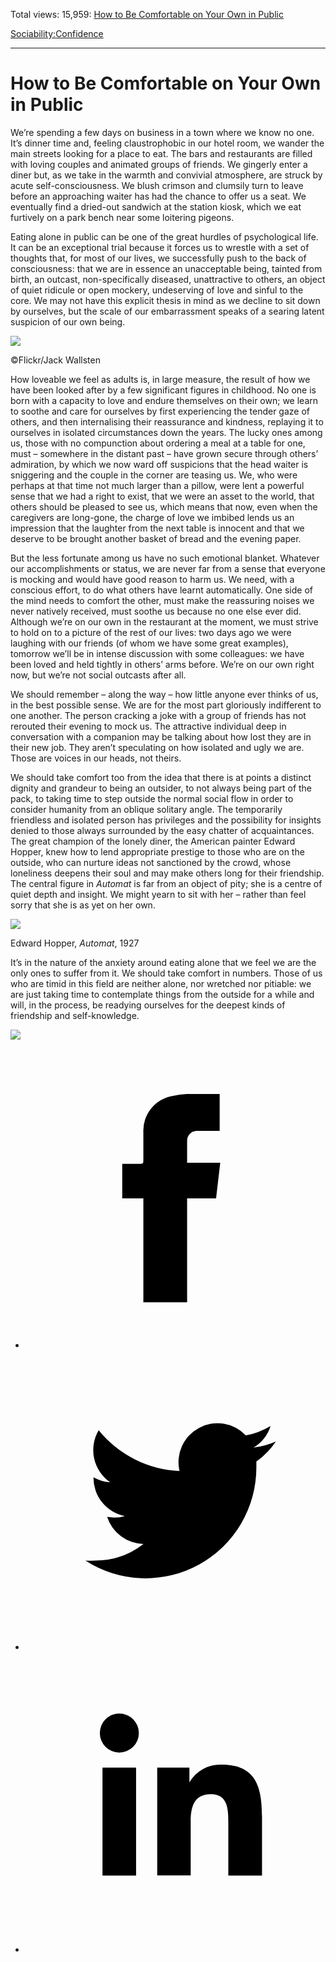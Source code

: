 Total views: 15,959: [How to Be Comfortable on Your Own in Public](https://www.theschooloflife.com/thebookoflife/how-to-be-comfortable-on-your-own-in-public/)

[Sociability:](https://www.theschooloflife.com/thebookoflife/category/sociability/)[Confidence](https://www.theschooloflife.com/thebookoflife/category/sociability/confidence/)

* * *

# How to Be Comfortable on Your Own in Public
<style>
						.alignnone {
  display: block;
  margin-left: auto;
  margin-right: auto;
  align: center:
}

.addtoany_share_save_container {
display:none;
}

.wp-block-image {
		display: block;
  margin-left: auto;
  margin-right: auto;
  width: 50%;
}

.aligncenter {
display: block;
  margin-left: auto;
  margin-right: auto;
  align: center:
}

@media only screen and (max-width: 500px) {
  .wp-block-image {
		display: block;
  margin-left: auto;
  margin-right: auto;
  width: 100%;
} }

h1 {max-width: 600px !important;
}
.s18-single-post .content-area .site-main article .post-cat-header-display + .old-wrapper p {
    font-size: 1.200em
}
						</style>

We’re spending a few days on business in a town where we know no one. It’s dinner time and, feeling claustrophobic in our hotel room, we wander the main streets looking for a place to eat. The bars and restaurants are filled with loving couples and animated groups of friends. We gingerly enter a diner but, as we take in the warmth and convivial atmosphere, are struck by acute self-consciousness. We blush crimson and clumsily turn to leave before an approaching waiter has had the chance to offer us a seat. We eventually find a dried-out sandwich at the station kiosk, which we eat furtively on a park bench near some loitering pigeons.

Eating alone in public can be one of the great hurdles of psychological life. It can be an exceptional trial because it forces us to wrestle with a set of thoughts that, for most of our lives, we successfully push to the back of consciousness: that we are in essence an unacceptable being, tainted from birth, an outcast, non-specifically diseased, unattractive to others, an object of quiet ridicule or open mockery, undeserving of love and sinful to the core. We may not have this explicit thesis in mind as we decline to sit down by ourselves, but the scale of our embarrassment speaks of a searing latent suspicion of our own being.

 ![](https://www.theschooloflife.com/thebookoflife/wp-content/uploads/2018/10/32518243182_ce1fcd6e33_z.jpg)

©Flickr/Jack Wallsten

How loveable we feel as adults is, in large measure, the result of how we have been looked after by a few significant figures in childhood. No one is born with a capacity to love and endure themselves on their own; we learn to soothe and care for ourselves by first experiencing the tender gaze of others, and then internalising their reassurance and kindness, replaying it to ourselves in isolated circumstances down the years. The lucky ones among us, those with no compunction about ordering a meal at a table for one, must – somewhere in the distant past – have grown secure through others’ admiration, by which we now ward off suspicions that the head waiter is sniggering and the couple in the corner are teasing us. We, who were perhaps at that time not much larger than a pillow, were lent a powerful sense that we had a right to exist, that we were an asset to the world, that others should be pleased to see us, which means that now, even when the caregivers are long-gone, the charge of love we imbibed lends us an impression that the laughter from the next table is innocent and that we deserve to be brought another basket of bread and the evening paper.

But the less fortunate among us have no such emotional blanket. Whatever our accomplishments or status, we are never far from a sense that everyone is mocking and would have good reason to harm us. We need, with a conscious effort, to do what others have learnt automatically. One side of the mind needs to comfort the other, must make the reassuring noises we never natively received, must soothe us because no one else ever did. Although we’re on our own in the restaurant at the moment, we must strive to hold on to a picture of the rest of our lives: two days ago we were laughing with our friends (of whom we have some great examples), tomorrow we’ll be in intense discussion with some colleagues: we have been loved and held tightly in others’ arms before. We’re on our own right now, but we’re not social outcasts after all.

We should remember – along the way – how little anyone ever thinks of us, in the best possible sense. We are for the most part gloriously indifferent to one another. The person cracking a joke with a group of friends has not rerouted their evening to mock us. The attractive individual deep in conversation with a companion may be talking about how lost they are in their new job. They aren’t speculating on how isolated and ugly we are. Those are voices in our heads, not theirs.

We should take comfort too from the idea that there is at points a distinct dignity and grandeur to being an outsider, to not always being part of the pack, to taking time to step outside the normal social flow in order to consider humanity from an oblique solitary angle. The temporarily friendless and isolated person has privileges and the possibility for insights denied to those always surrounded by the easy chatter of acquaintances. The great champion of the lonely diner, the American painter Edward Hopper, knew how to lend appropriate prestige to those who are on the outside, who can nurture ideas not sanctioned by the crowd, whose loneliness deepens their soul and may make others long for their friendship. The central figure in _Automat_ is far from an object of pity; she is a centre of quiet depth and insight. We might yearn to sit with her – rather than feel sorry that she is as yet on her own.

![](https://www.theschooloflife.com/thebookoflife/wp-content/uploads/2018/10/HopperAutomat.jpg)

Edward Hopper, _Automat_, 1927

It’s in the nature of the anxiety around eating alone that we feel we are the only ones to suffer from it. We should take comfort in numbers. Those of us who are timid in this field are neither alone, nor wretched nor pitiable: we are just taking time to contemplate things from the outside for a while and will, in the process, be readying ourselves for the deepest kinds of friendship and self-knowledge.

[![](https://img.youtube.com/vi/CB9GhE2Jk98/0.jpg)](https://www.youtube.com/embed/CB9GhE2Jk98 '')
<style>
    .iframe-class { display: block !important; }
</style>

- [<svg xmlns="http://www.w3.org/2000/svg" viewbox="0 0 26 26"><title>Facebook</title>
                    <g>
                        <path d="M8.38,10H9.92c.2,0,.29,0,.29-.28,0-.82,0-1.64,0-2.46a3.05,3.05,0,0,1,2.57-3.15A7.22,7.22,0,0,1,14,3.95c.86,0,1.71,0,2.57,0h.25v3.2h-2A.85.85,0,0,0,14,8c0,.62,0,1.24,0,1.91h2.87L16.51,13H14v9H10.21V13H8.38Z"></path>
                    </g>
                </svg>](http://www.facebook.com/sharer/sharer.php?u=https://www.theschooloflife.com/thebookoflife/how-to-be-comfortable-on-your-own-in-public/)
- [<svg xmlns="http://www.w3.org/2000/svg" viewbox="0 0 26 26"><title>Twitter</title>
                    <path d="M21.69,7.9a6.75,6.75,0,0,1-1.94.53,3.39,3.39,0,0,0,1.48-1.87,6.76,6.76,0,0,1-2.14.82,3.38,3.38,0,0,0-5.75,3.08,9.59,9.59,0,0,1-7-3.53,3.38,3.38,0,0,0,1,4.51A3.36,3.36,0,0,1,5.89,11v0A3.38,3.38,0,0,0,8.6,14.37a3.39,3.39,0,0,1-1.53.06,3.38,3.38,0,0,0,3.15,2.35A6.78,6.78,0,0,1,6,18.22a6.87,6.87,0,0,1-.81,0A9.6,9.6,0,0,0,20,10.08q0-.22,0-.44A6.86,6.86,0,0,0,21.69,7.9Z"></path>
                </svg>](http://twitter.com/share?url=https://www.theschooloflife.com/thebookoflife/how-to-be-comfortable-on-your-own-in-public/&text=&via=theschooloflife)
- [<svg xmlns="http://www.w3.org/2000/svg" viewbox="0 0 26 26"><title>LinkedIn</title>
<path class="cls-2" d="M6.67,10H9.58v9.36H6.67ZM8.13,5.32A1.69,1.69,0,1,1,6.44,7,1.69,1.69,0,0,1,8.13,5.32"></path><path class="cls-2" d="M11.41,10H14.2v1.28h0A3.06,3.06,0,0,1,17,9.75c2.95,0,3.49,1.94,3.49,4.46v5.14H17.57V14.79c0-1.09,0-2.48-1.51-2.48s-1.75,1.18-1.75,2.4v4.63H11.41Z"></path></svg>](https://www.linkedin.com/shareArticle?mini=true&url=https://www.theschooloflife.com/thebookoflife/how-to-be-comfortable-on-your-own-in-public/)
